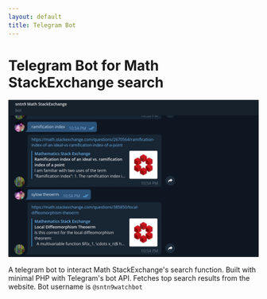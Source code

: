 ```yaml
---
layout: default
title: Telegram Bot
---
```


# Telegram Bot for Math StackExchange search

<img src = "images/telegram_bot.png?raw=true"/>

A telegram bot to interact Math StackExchange's search function. Built with minimal PHP with Telegram's bot API. Fetches top search results from the website. Bot username is `@sntn9watchbot`  
